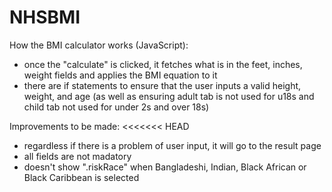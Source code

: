 # NHSBMI

How the BMI calculator works (JavaScript):

- once the "calculate" is clicked, it fetches what is in the feet, inches, weight fields and applies the BMI equation to it
- there are if statements to ensure that the user inputs a valid height, weight, and age (as well as ensuring adult tab is not used for u18s and child tab not used for under 2s and over 18s)

Improvements to be made:
<<<<<<< HEAD
- regardless if there is a problem of user input, it will go to the result page
- all fields are not madatory
- doesn't show ".riskRace" when Bangladeshi, Indian, Black African or Black Caribbean is selected

